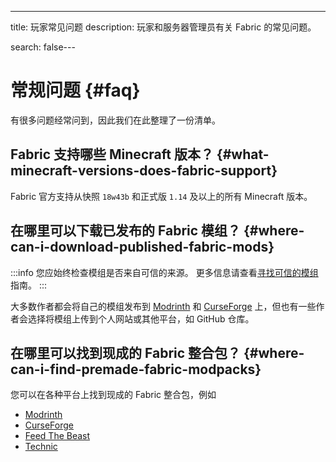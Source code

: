 ---
title: 玩家常见问题
description: 玩家和服务器管理员有关 Fabric 的常见问题。

search: false---

# 常规问题 {#faq}

有很多问题经常问到，因此我们在此整理了一份清单。

## Fabric 支持哪些 Minecraft 版本？ {#what-minecraft-versions-does-fabric-support}

Fabric 官方支持从快照 `18w43b` 和正式版 `1.14` 及以上的所有 Minecraft 版本。

## 在哪里可以下载已发布的 Fabric 模组？ {#where-can-i-download-published-fabric-mods}

:::info
您应始终检查模组是否来自可信的来源。 更多信息请查看[寻找可信的模组](./finding-mods)指南。
:::

大多数作者都会将自己的模组发布到 [Modrinth](https://modrinth.com/mods?g=categories:%27fabric%27) 和 [CurseForge](https://www.curseforge.com/minecraft/search?class=mc-mods\\&gameVersionTypeId=4) 上，但也有一些作者会选择将模组上传到个人网站或其他平台，如 GitHub 仓库。

## 在哪里可以找到现成的 Fabric 整合包？ {#where-can-i-find-premade-fabric-modpacks}

您可以在各种平台上找到现成的 Fabric 整合包，例如

- [Modrinth](https://modrinth.com/modpacks?g=categories:%27fabric%27)
- [CurseForge](https://www.curseforge.com/minecraft/search?class=modpacks\\&gameVersionTypeId=4)
- [Feed The Beast](https://www.feed-the-beast.com/ftb-app)
- [Technic](https://www.technicpack.net/modpacks)
